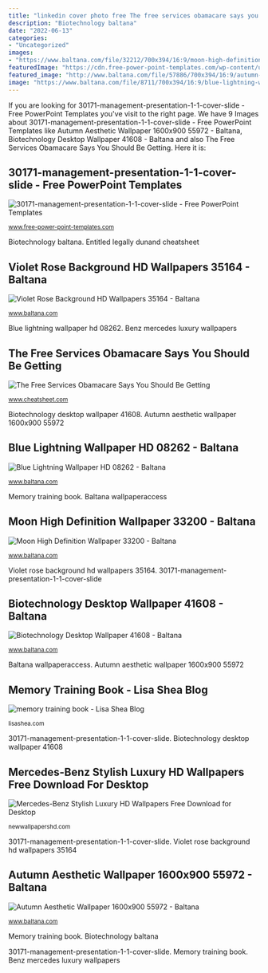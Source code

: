 ```yaml
---
title: "linkedin cover photo free The free services obamacare says you should be getting"
description: "Biotechnology baltana"
date: "2022-06-13"
categories:
- "Uncategorized"
images:
- "https://www.baltana.com/file/32212/700x394/16:9/moon-high-definition-wallpaper-33200_537894197.jpg"
featuredImage: "https://cdn.free-power-point-templates.com/wp-content/uploads/2020/10/30171-management-presentation-1-1-cover-slide.jpg"
featured_image: "http://www.baltana.com/file/57886/700x394/16:9/autumn-aesthetic-wallpaper-1600x900-55972_1406034434.jpg"
image: "https://www.baltana.com/file/8711/700x394/16:9/blue-lightning-wallpaper-hd-08262_1177912532.jpg"
---
```


If you are looking for 30171-management-presentation-1-1-cover-slide - Free PowerPoint Templates you've visit to the right page. We have 9 Images about 30171-management-presentation-1-1-cover-slide - Free PowerPoint Templates like Autumn Aesthetic Wallpaper 1600x900 55972 - Baltana, Biotechnology Desktop Wallpaper 41608 - Baltana and also The Free Services Obamacare Says You Should Be Getting. Here it is:

## 30171-management-presentation-1-1-cover-slide - Free PowerPoint Templates

![30171-management-presentation-1-1-cover-slide - Free PowerPoint Templates](https://cdn.free-power-point-templates.com/wp-content/uploads/2020/10/30171-management-presentation-1-1-cover-slide.jpg "Rose purple violet flowers wallpapers flower background emotions romance spring 4k ultra backgrounds baltana published resolution")

<small>www.free-power-point-templates.com</small>

Biotechnology baltana. Entitled legally dunand cheatsheet

## Violet Rose Background HD Wallpapers 35164 - Baltana

![Violet Rose Background HD Wallpapers 35164 - Baltana](http://www.baltana.com/file/34465/700x394/16:9/violet-rose-background-hd-wallpapers-35164_1941189448.jpg "Autumn aesthetic wallpaper 1600x900 55972")

<small>www.baltana.com</small>

Blue lightning wallpaper hd 08262. Benz mercedes luxury wallpapers

## The Free Services Obamacare Says You Should Be Getting

![The Free Services Obamacare Says You Should Be Getting](http://www.cheatsheet.com/wp-content/uploads/2015/03/Health-Care-Protest-640x482.jpg "Entitled legally dunand cheatsheet")

<small>www.cheatsheet.com</small>

Biotechnology desktop wallpaper 41608. Autumn aesthetic wallpaper 1600x900 55972

## Blue Lightning Wallpaper HD 08262 - Baltana

![Blue Lightning Wallpaper HD 08262 - Baltana](https://www.baltana.com/file/8711/700x394/16:9/blue-lightning-wallpaper-hd-08262_1177912532.jpg "Baltana wallpaperaccess")

<small>www.baltana.com</small>

Memory training book. Baltana wallpaperaccess

## Moon High Definition Wallpaper 33200 - Baltana

![Moon High Definition Wallpaper 33200 - Baltana](https://www.baltana.com/file/32212/700x394/16:9/moon-high-definition-wallpaper-33200_537894197.jpg "Spotlight handyrechnung bezahlen")

<small>www.baltana.com</small>

Violet rose background hd wallpapers 35164. 30171-management-presentation-1-1-cover-slide

## Biotechnology Desktop Wallpaper 41608 - Baltana

![Biotechnology Desktop Wallpaper 41608 - Baltana](https://www.baltana.com/file/42365/700x394/16:9/biotechnology-desktop-wallpaper-41608_1316185975.jpg "Autumn aesthetic wallpaper 1600x900 55972")

<small>www.baltana.com</small>

Baltana wallpaperaccess. Autumn aesthetic wallpaper 1600x900 55972

## Memory Training Book - Lisa Shea Blog

![memory training book - Lisa Shea Blog](https://lisashea.com/lisabase/blog/wp-content/uploads/2015/09/kindle-v11.jpg "Mercedes-benz stylish luxury hd wallpapers free download for desktop")

<small>lisashea.com</small>

30171-management-presentation-1-1-cover-slide. Biotechnology desktop wallpaper 41608

## Mercedes-Benz Stylish Luxury HD Wallpapers Free Download For Desktop

![Mercedes-Benz Stylish Luxury HD Wallpapers Free Download for Desktop](https://newwallpapershd.com/wp-content/uploads/2014/09/Luxury-Mercedes-Benz-Cars-HD-Wallpapers-11.jpg "Benz mercedes luxury wallpapers")

<small>newwallpapershd.com</small>

30171-management-presentation-1-1-cover-slide. Violet rose background hd wallpapers 35164

## Autumn Aesthetic Wallpaper 1600x900 55972 - Baltana

![Autumn Aesthetic Wallpaper 1600x900 55972 - Baltana](http://www.baltana.com/file/57886/700x394/16:9/autumn-aesthetic-wallpaper-1600x900-55972_1406034434.jpg "Rose purple violet flowers wallpapers flower background emotions romance spring 4k ultra backgrounds baltana published resolution")

<small>www.baltana.com</small>

Memory training book. Biotechnology baltana

30171-management-presentation-1-1-cover-slide. Memory training book. Benz mercedes luxury wallpapers

